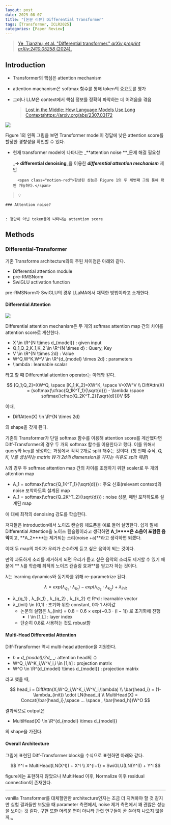 ```yaml
---
layout: post
date: 2025-08-07
title: "[논문 리뷰] Differential Transformer"
tags: [Transformer, ICLR2025]
categories: [Paper Review]
---
```


> [Ye, Tianzhu, et al. "Differential transformer." ](https://arxiv.org/abs/2410.05258)[_arXiv preprint arXiv:2410.05258_](https://arxiv.org/abs/2410.05258)[ (2024).](https://arxiv.org/abs/2410.05258)



## Introduction

- Transformer의 핵심은 attention mechanism
- attention machanism은 softmax 함수를 통해 token의 중요도를 평가
- 그러나 LLM은 context에서 핵심 정보를 정확히 파악하는 데 어려움을 겪음

	> [Lost in the Middle: How Language Models Use Long Contextshttps://arxiv.org/abs/2307.03172](https://arxiv.org/abs/2307.03172)


![](https://prod-files-secure.s3.us-west-2.amazonaws.com/542b861c-36a8-4051-84e5-8804b6728dba/9083ea56-691a-4752-ae26-47f403431ac8/image.png?X-Amz-Algorithm=AWS4-HMAC-SHA256&X-Amz-Content-Sha256=UNSIGNED-PAYLOAD&X-Amz-Credential=ASIAZI2LB46642ZV6B27%2F20250815%2Fus-west-2%2Fs3%2Faws4_request&X-Amz-Date=20250815T140047Z&X-Amz-Expires=3600&X-Amz-Security-Token=IQoJb3JpZ2luX2VjEBYaCXVzLXdlc3QtMiJGMEQCIHKFnEEcoISQ%2BmwXioQr6phRRBTcUQPeF11%2FL6uTGUZZAiBD933aJyEinRq%2Bef%2BzdZa98nJdEIb0rtd3XNipTUJdKCr%2FAwhfEAAaDDYzNzQyMzE4MzgwNSIMtOwk0ZfogVlglvOiKtwDcir3M8amwHn80XSDjzXuC9bCkI%2BeRhVScr2JM8ad%2BiN1GJXdZWFEkZ3xcalBwDp3WkPEPaHP7XvggXgcRCZVhdwopajQfQw5ufWXvdDE%2B4ywDBR%2F0b2723a0S4At5tSgpsC1z4FyikPzZYAuk1C7k5%2BcFoLZJOeKyeYaR03lecHbxV8JYMhs6TdJHlnZdzDiN37wkpG7Uc6Dpb0nG7%2BULFO7OocdpuFAJCtodhGj4%2B8LkBB0%2BXlt%2FP4x27S8e1bkg7zrMqXTsgzVxgQUKktt7Mqf%2FHfCTKt2i1Kc0P%2F9%2FxCZEyzatf5ppgxFssQhyq06No912xRhUgz5XgOTfQLPNZ1dizvu2Ib3qXfjBGQy2z2Q2cQzONPCGLb5e1xLEUq9dBS%2FSmdmfympTDznWCXz%2Fc3lD6n3w4ZEyazH1Bbw1CtVfV5ghCksLCPHX%2FnpuZrUuUgyV8BlvMxJzhvSjZ32ohtpsc0sDi7kKboKafinQSeh1Md8Pq8IkQkGePjapGKfwmdrG8fXfZIioFZfVjoo4lTsn3cTFfzHh8Dt6BA5Xi%2FoqfRbOx%2BEoYH8Y985CLsGJsg%2FcECQ%2B6MLitgwIqZCKYTSGbizMgL9IZJnleT6we2Le3TttTghtKx1BgYw8PT8xAY6pgE7X364YeVs96tDZk%2FlTOfDwe1syl6OGflK25HUV9XULmrFkqfHQYJUc%2FzeFywORbQMqh%2FqcmSzvDJa4odI1d1CW5qlQsMum4wJDf5Vb9rf1JXSahMVBhw09YWYQVeeoYNwRQkQZDfuYKbMTq3beb3m0Lfx5tz6tUNOnqs2rA3Zgy6TRHdJ75UnreaOepbu6FbjWI0KhibXvgU8flGaiY9MbUKCKdF4&X-Amz-Signature=d1cbd991c12dea67869a59398ba919561c49015e825523a636c559ecbeca47c2&X-Amz-SignedHeaders=host&x-amz-checksum-mode=ENABLED&x-id=GetObject)


Figure 1의 왼쪽 그림을 보면 Transformer model이 정답에 낮은 attention score를 할당한 경향성을 확인할 수 있다.

- 현재 transformer model에 나타나는 _**attention noise **_문제 해결 필요성

	_**→ differential denoising**_을 이용한 _**differential attention mechanism**_ 제안


		<span class="notion-red">향상된 성능은 Figure 1의 두 세번째 그림 통해 확인 가능하다.</span>


> 💡 


	### Attention noise?


	: 정답이 아닌 token들에 나타나는 attention score



## Methods



### Differential-Transformer


기존 Transforme architecture와의 주된 차이점은 아래와 같다.

- Differential attention module
- pre-RMSNorm
- SwiGLU activation function

pre-RMSNorm과 SwiGLU의 경우 LLaMA에서 채택한 방법이라고 소개한다.



#### Differential Attention


![](https://prod-files-secure.s3.us-west-2.amazonaws.com/542b861c-36a8-4051-84e5-8804b6728dba/116d70b2-1963-4810-9167-f4c7d8a06e8f/image.png?X-Amz-Algorithm=AWS4-HMAC-SHA256&X-Amz-Content-Sha256=UNSIGNED-PAYLOAD&X-Amz-Credential=ASIAZI2LB46642ZV6B27%2F20250815%2Fus-west-2%2Fs3%2Faws4_request&X-Amz-Date=20250815T140047Z&X-Amz-Expires=3600&X-Amz-Security-Token=IQoJb3JpZ2luX2VjEBYaCXVzLXdlc3QtMiJGMEQCIHKFnEEcoISQ%2BmwXioQr6phRRBTcUQPeF11%2FL6uTGUZZAiBD933aJyEinRq%2Bef%2BzdZa98nJdEIb0rtd3XNipTUJdKCr%2FAwhfEAAaDDYzNzQyMzE4MzgwNSIMtOwk0ZfogVlglvOiKtwDcir3M8amwHn80XSDjzXuC9bCkI%2BeRhVScr2JM8ad%2BiN1GJXdZWFEkZ3xcalBwDp3WkPEPaHP7XvggXgcRCZVhdwopajQfQw5ufWXvdDE%2B4ywDBR%2F0b2723a0S4At5tSgpsC1z4FyikPzZYAuk1C7k5%2BcFoLZJOeKyeYaR03lecHbxV8JYMhs6TdJHlnZdzDiN37wkpG7Uc6Dpb0nG7%2BULFO7OocdpuFAJCtodhGj4%2B8LkBB0%2BXlt%2FP4x27S8e1bkg7zrMqXTsgzVxgQUKktt7Mqf%2FHfCTKt2i1Kc0P%2F9%2FxCZEyzatf5ppgxFssQhyq06No912xRhUgz5XgOTfQLPNZ1dizvu2Ib3qXfjBGQy2z2Q2cQzONPCGLb5e1xLEUq9dBS%2FSmdmfympTDznWCXz%2Fc3lD6n3w4ZEyazH1Bbw1CtVfV5ghCksLCPHX%2FnpuZrUuUgyV8BlvMxJzhvSjZ32ohtpsc0sDi7kKboKafinQSeh1Md8Pq8IkQkGePjapGKfwmdrG8fXfZIioFZfVjoo4lTsn3cTFfzHh8Dt6BA5Xi%2FoqfRbOx%2BEoYH8Y985CLsGJsg%2FcECQ%2B6MLitgwIqZCKYTSGbizMgL9IZJnleT6we2Le3TttTghtKx1BgYw8PT8xAY6pgE7X364YeVs96tDZk%2FlTOfDwe1syl6OGflK25HUV9XULmrFkqfHQYJUc%2FzeFywORbQMqh%2FqcmSzvDJa4odI1d1CW5qlQsMum4wJDf5Vb9rf1JXSahMVBhw09YWYQVeeoYNwRQkQZDfuYKbMTq3beb3m0Lfx5tz6tUNOnqs2rA3Zgy6TRHdJ75UnreaOepbu6FbjWI0KhibXvgU8flGaiY9MbUKCKdF4&X-Amz-Signature=38099cfb0b24dd4dc097567e2acb9d89f09f26a6c0b5273e3ce6ec4fea38c790&X-Amz-SignedHeaders=host&x-amz-checksum-mode=ENABLED&x-id=GetObject)


Differential attention mechanism은 두 개의 softmax attention map 간의 차이를 attention score로 계산한다.

- X \in \R^{N \times d\_{model}} : given input
- Q\_1,Q\_2,K\_1,K\_2 \in \R^{N \times d} : Query, Key
- V \in \R^{N \times 2d} : Value
- W^Q,W^K,W^V \in \R^{d\_{model} \times 2d} : parameters
- \lambda : learnable scalar

라고 할 때 Differential attention operator는 아래와 같다.


$$
[Q_1;Q_2]=XW^Q, \space [K_1;K_2]=XW^K, \space V=XW^V \\
DiffAttn(X) = (softmax(\cfrac{Q_1K^T_1}{\sqrt{d}}) - \lambda \space softmax(\cfrac{Q_2K^T_2}{\sqrt{d}}))V
$$


이때,

- DiffAtten(X) \in \R^{N \times 2d}

의 shape을 갖게 된다.


기존의 Transformer가 단일 softmax 함수를 이용해 attention score를 계산했다면 Diff-Transformer의 경우 두 개의 softmax 함수를 이용한다고 했다. 이를 위해서 query와 key를 생성하는 과정에서 각각 2개로 split 해주는 것이다. <span class="notion-red">(첫 번째 수식, </span><span class="notion-red">_Q, K, V를 생성하는 matrix W가 2d의 dismension을 가지는 이유도 split 때문_</span><span class="notion-red">)</span>


 λ의 경우 두 softmax attention map 간의 차이를 조정하기 위한 scaler로 두 개의 attention map

- A\_1 = softmax(\cfrac{Q\_1K^T\_1}{\sqrt{d}}) : 주요 신호(relevant context)와 noise 포착하도록 설계된 map
- A\_1 = softmax(\cfrac{Q\_2K^T\_2}{\sqrt{d}}) : noise 성분, 패턴 포착하도록 설계된 map 

에 대해 최적의 denoising 강도를 학습한다.


저자들은 introduction에서 노이즈 캔슬링 헤드폰을 예로 들어 설명한다. 쉽게 말해 Differential Attention을 노이즈 캔슬링이라고 생각하면 **A\_1****은 소음이 포함된 음악**이고, **A\_2****는 제거되는 소리(noise +a)**라고 생각하면 되겠다. 


이때 두 map의 차이가 우리가 순수하게 듣고 싶은 음악이 되는 것이다. 


만약 과도하게 소리를 제거하게 되면 우리가 듣고 싶은 음악의 소리도 제거할 수 있기 때문에 ** λ를 학습해 최적의 노이즈 캔슬링 효과**를 얻고자 하는 것이다.


λ는 learning dynamics와 동기화를 위해 re-parametrize 된다.


$$
\lambda = exp(\lambda_{q_1} \cdot \lambda_{k_1}) - exp(\lambda_{q_2} \cdot \lambda_{k_2}) + \lambda_{init}
$$

- λ\_{q\_1} , λ\_{k\_1} , λ\_{q\_2} , λ\_{k\_2} ∈ R^d : learnable vector
- λ\_{init} \in (0,1) : 초기화 위한 constant, 0과 1 사이값
	- 논문의 실험은 λ\_{init} = 0.8 − 0.6 × exp(−0.3 · (l − 1)) 로 초기화해 진행
		- l \in [1,L] : layer index
	- 단순히 0.8로 사용하는 것도 robust함


#### **Multi-Head Differential Attention**


Diff-Transformer 역시 multi-head attention을 지원한다.

- _h = d\_{model}/2d__ _: attention head의 수
- W^Q\_i,W^K\_i,W^V\_i,i \in [1,h] : projection matrix
- W^O \in \R^{d\_{model} \times d\_{model}} : projection matrix

라고 했을 때,


$$
head_i = DiffAttn(X;W^Q_i,W^K_i,W^V_i,\lambda) \\
\bar{head_i} = (1-\lambda_{init}) \cdot LN(head_i) \\
MultiHead(X) = Concat(\bar{head_i},\space ... \space , \bar{head_h})W^O
$$


결과적으로 output은

- MultiHead(X) \in \R^{d\_{model} \times d\_{model}}

의 shape을 가진다.



#### Overall Architecture


그림에 표현된 Diff-Transformer block을 수식으로 표현하면 아래와 같다.


$$
Y^l = MultiHead(LN(X^l)) + X^l \\
X^{l+1} = SwiGLU(LN(Y^l)) + Y^l
$$


figure에는 표현하지 않았으나 MultiHead 이후, Normalize 이후 residual connection이 존재한다.


---


vanilla Transformer를 대체할만한 architecture인지는 조금 더 지켜봐야 할 것 같지만 실험 결과들만 보았을 때 parameter 측면에서, noise 제거 측면에서 꽤 괜찮은 성능을 보이는 것 같다. 구현 또한 어려운 편이 아니라 관련 연구들이 곧 쏟아져 나오지 않을까,,,

